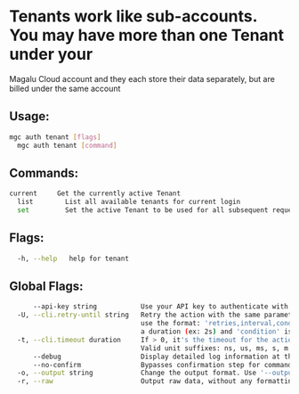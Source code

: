 # Tenants work like sub-accounts. You may have more than one Tenant under your
Magalu Cloud account and they each store their data separately, but are billed
under the same account

## Usage:
```bash
mgc auth tenant [flags]
  mgc auth tenant [command]
```

## Commands:
```bash
current     Get the currently active Tenant
  list        List all available tenants for current login
  set         Set the active Tenant to be used for all subsequent requests

```

## Flags:
```bash
  -h, --help   help for tenant

```

## Global Flags:
```bash
      --api-key string           Use your API key to authenticate with the API
  -U, --cli.retry-until string   Retry the action with the same parameters until the given condition is met. The flag parameters
                                 use the format: 'retries,interval,condition', where 'retries' is a positive integer, 'interval' is
                                 a duration (ex: 2s) and 'condition' is a 'engine=value' pair such as "jsonpath=expression"
  -t, --cli.timeout duration     If > 0, it's the timeout for the action execution. It's specified as numbers and unit suffix.
                                 Valid unit suffixes: ns, us, ms, s, m and h. Examples: 300ms, 1m30s
      --debug                    Display detailed log information at the debug level
      --no-confirm               Bypasses confirmation step for commands that ask a confirmation from the user
  -o, --output string            Change the output format. Use '--output=help' to know more details.
  -r, --raw                      Output raw data, without any formatting or coloring

```

